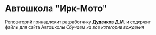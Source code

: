 # Автошкола "Ирк-Мото"
Репозиторий принадлежит разработчику **Дуденков Д.М.** и содержит файлы для сайта Автошколы *Обучаем на все категории вождения*
